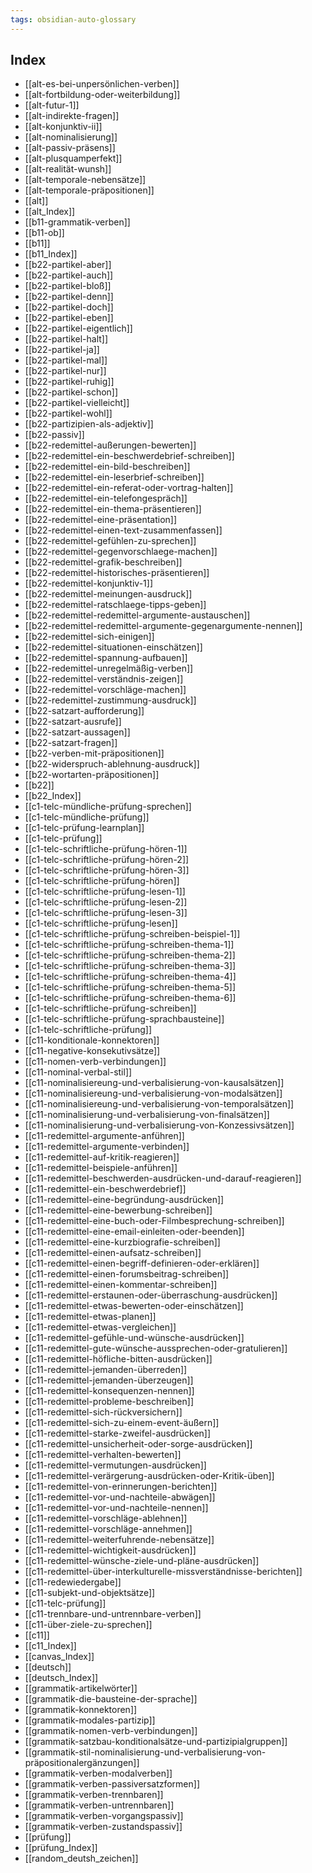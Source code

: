 ```yaml
---
tags: obsidian-auto-glossary
---
```

## Index
- [[alt-es-bei-unpersönlichen-verben]]
- [[alt-fortbildung-oder-weiterbildung]]
- [[alt-futur-1]]
- [[alt-indirekte-fragen]]
- [[alt-konjunktiv-ii]]
- [[alt-nominalisierung]]
- [[alt-passiv-präsens]]
- [[alt-plusquamperfekt]]
- [[alt-realität-wunsh]]
- [[alt-temporale-nebensätze]]
- [[alt-temporale-präpositionen]]
- [[alt]]
- [[alt_Index]]
- [[b11-grammatik-verben]]
- [[b11-ob]]
- [[b11]]
- [[b11_Index]]
- [[b22-partikel-aber]]
- [[b22-partikel-auch]]
- [[b22-partikel-bloß]]
- [[b22-partikel-denn]]
- [[b22-partikel-doch]]
- [[b22-partikel-eben]]
- [[b22-partikel-eigentlich]]
- [[b22-partikel-halt]]
- [[b22-partikel-ja]]
- [[b22-partikel-mal]]
- [[b22-partikel-nur]]
- [[b22-partikel-ruhig]]
- [[b22-partikel-schon]]
- [[b22-partikel-vielleicht]]
- [[b22-partikel-wohl]]
- [[b22-partizipien-als-adjektiv]]
- [[b22-passiv]]
- [[b22-redemittel-außerungen-bewerten]]
- [[b22-redemittel-ein-beschwerdebrief-schreiben]]
- [[b22-redemittel-ein-bild-beschreiben]]
- [[b22-redemittel-ein-leserbrief-schreiben]]
- [[b22-redemittel-ein-referat-oder-vortrag-halten]]
- [[b22-redemittel-ein-telefongespräch]]
- [[b22-redemittel-ein-thema-präsentieren]]
- [[b22-redemittel-eine-präsentation]]
- [[b22-redemittel-einen-text-zusammenfassen]]
- [[b22-redemittel-gefühlen-zu-sprechen]]
- [[b22-redemittel-gegenvorschlaege-machen]]
- [[b22-redemittel-grafik-beschreiben]]
- [[b22-redemittel-historisches-präsentieren]]
- [[b22-redemittel-konjunktiv-1]]
- [[b22-redemittel-meinungen-ausdruck]]
- [[b22-redemittel-ratschlaege-tipps-geben]]
- [[b22-redemittel-redemittel-argumente-austauschen]]
- [[b22-redemittel-redemittel-argumente-gegenargumente-nennen]]
- [[b22-redemittel-sich-einigen]]
- [[b22-redemittel-situationen-einschätzen]]
- [[b22-redemittel-spannung-aufbauen]]
- [[b22-redemittel-unregelmäßig-verben]]
- [[b22-redemittel-verständnis-zeigen]]
- [[b22-redemittel-vorschläge-machen]]
- [[b22-redemittel-zustimmung-ausdruck]]
- [[b22-satzart-aufforderung]]
- [[b22-satzart-ausrufe]]
- [[b22-satzart-aussagen]]
- [[b22-satzart-fragen]]
- [[b22-verben-mit-präpositionen]]
- [[b22-widerspruch-ablehnung-ausdruck]]
- [[b22-wortarten-präpositionen]]
- [[b22]]
- [[b22_Index]]
- [[c1-telc-mündliche-prüfung-sprechen]]
- [[c1-telc-mündliche-prüfung]]
- [[c1-telc-prüfung-learnplan]]
- [[c1-telc-prüfung]]
- [[c1-telc-schriftliche-prüfung-hören-1]]
- [[c1-telc-schriftliche-prüfung-hören-2]]
- [[c1-telc-schriftliche-prüfung-hören-3]]
- [[c1-telc-schriftliche-prüfung-hören]]
- [[c1-telc-schriftliche-prüfung-lesen-1]]
- [[c1-telc-schriftliche-prüfung-lesen-2]]
- [[c1-telc-schriftliche-prüfung-lesen-3]]
- [[c1-telc-schriftliche-prüfung-lesen]]
- [[c1-telc-schriftliche-prüfung-schreiben-beispiel-1]]
- [[c1-telc-schriftliche-prüfung-schreiben-thema-1]]
- [[c1-telc-schriftliche-prüfung-schreiben-thema-2]]
- [[c1-telc-schriftliche-prüfung-schreiben-thema-3]]
- [[c1-telc-schriftliche-prüfung-schreiben-thema-4]]
- [[c1-telc-schriftliche-prüfung-schreiben-thema-5]]
- [[c1-telc-schriftliche-prüfung-schreiben-thema-6]]
- [[c1-telc-schriftliche-prüfung-schreiben]]
- [[c1-telc-schriftliche-prüfung-sprachbausteine]]
- [[c1-telc-schriftliche-prüfung]]
- [[c11-konditionale-konnektoren]]
- [[c11-negative-konsekutivsätze]]
- [[c11-nomen-verb-verbindungen]]
- [[c11-nominal-verbal-stil]]
- [[c11-nominalisiereung-und-verbalisierung-von-kausalsätzen]]
- [[c11-nominalisiereung-und-verbalisierung-von-modalsätzen]]
- [[c11-nominalisiereung-und-verbalisierung-von-temporalsätzen]]
- [[c11-nominalisierung-und-verbalisierung-von-finalsätzen]]
- [[c11-nominalisierung-und-verbalisierung-von-Konzessivsätzen]]
- [[c11-redemittel-argumente-anführen]]
- [[c11-redemittel-argumente-verbinden]]
- [[c11-redemittel-auf-kritik-reagieren]]
- [[c11-redemittel-beispiele-anführen]]
- [[c11-redemittel-beschwerden-ausdrücken-und-darauf-reagieren]]
- [[c11-redemittel-ein-beschwerdebrief]]
- [[c11-redemittel-eine-begründung-ausdrücken]]
- [[c11-redemittel-eine-bewerbung-schreiben]]
- [[c11-redemittel-eine-buch-oder-Filmbesprechung-schreiben]]
- [[c11-redemittel-eine-email-einleiten-oder-beenden]]
- [[c11-redemittel-eine-kurzbiografie-schreiben]]
- [[c11-redemittel-einen-aufsatz-schreiben]]
- [[c11-redemittel-einen-begriff-definieren-oder-erklären]]
- [[c11-redemittel-einen-forumsbeitrag-schreiben]]
- [[c11-redemittel-einen-kommentar-schreiben]]
- [[c11-redemittel-erstaunen-oder-überraschung-ausdrücken]]
- [[c11-redemittel-etwas-bewerten-oder-einschätzen]]
- [[c11-redemittel-etwas-planen]]
- [[c11-redemittel-etwas-vergleichen]]
- [[c11-redemittel-gefühle-und-wünsche-ausdrücken]]
- [[c11-redemittel-gute-wünsche-aussprechen-oder-gratulieren]]
- [[c11-redemittel-höfliche-bitten-ausdrücken]]
- [[c11-redemittel-jemanden-überreden]]
- [[c11-redemittel-jemanden-überzeugen]]
- [[c11-redemittel-konsequenzen-nennen]]
- [[c11-redemittel-probleme-beschreiben]]
- [[c11-redemittel-sich-rückversichern]]
- [[c11-redemittel-sich-zu-einem-event-äußern]]
- [[c11-redemittel-starke-zweifel-ausdrücken]]
- [[c11-redemittel-unsicherheit-oder-sorge-ausdrücken]]
- [[c11-redemittel-verhalten-bewerten]]
- [[c11-redemittel-vermutungen-ausdrücken]]
- [[c11-redemittel-verärgerung-ausdrücken-oder-Kritik-üben]]
- [[c11-redemittel-von-erinnerungen-berichten]]
- [[c11-redemittel-vor-und-nachteile-abwägen]]
- [[c11-redemittel-vor-und-nachteile-nennen]]
- [[c11-redemittel-vorschläge-ablehnen]]
- [[c11-redemittel-vorschläge-annehmen]]
- [[c11-redemittel-weiterfuhrende-nebensätze]]
- [[c11-redemittel-wichtigkeit-ausdrücken]]
- [[c11-redemittel-wünsche-ziele-und-pläne-ausdrücken]]
- [[c11-redemittel-über-interkulturelle-missverständnisse-berichten]]
- [[c11-redewiedergabe]]
- [[c11-subjekt-und-objektsätze]]
- [[c11-telc-prüfung]]
- [[c11-trennbare-und-untrennbare-verben]]
- [[c11-über-ziele-zu-sprechen]]
- [[c11]]
- [[c11_Index]]
- [[canvas_Index]]
- [[deutsch]]
- [[deutsch_Index]]
- [[grammatik-artikelwörter]]
- [[grammatik-die-bausteine-der-sprache]]
- [[grammatik-konnektoren]]
- [[grammatik-modales-partizip]]
- [[grammatik-nomen-verb-verbindungen]]
- [[grammatik-satzbau-konditionalsätze-und-partizipialgruppen]]
- [[grammatik-stil-nominalisierung-und-verbalisierung-von-präpositionalergänzungen]]
- [[grammatik-verben-modalverben]]
- [[grammatik-verben-passiversatzformen]]
- [[grammatik-verben-trennbaren]]
- [[grammatik-verben-untrennbaren]]
- [[grammatik-verben-vorgangspassiv]]
- [[grammatik-verben-zustandspassiv]]
- [[prüfung]]
- [[prüfung_Index]]
- [[random_deutsh_zeichen]]
